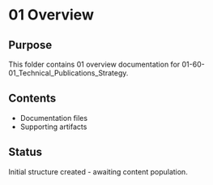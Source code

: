 # 01 Overview

## Purpose
This folder contains 01 overview documentation for 01-60-01_Technical_Publications_Strategy.

## Contents
- Documentation files
- Supporting artifacts

## Status
Initial structure created - awaiting content population.
